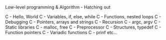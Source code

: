 Low-level programming & Algorithm - Hatching out

C - Hello, World
C - Variables, if, else, while
C - Functions, nested loops
C - Debugging
C - Pointers, arrays and strings
C - Recursion
C - argc, argv
C - Static libraries
C - malloc, free
C - Preprocessor
C - Structures, typedef
C - Function pointers
C - Variadic functions
C - prinf
etc...
